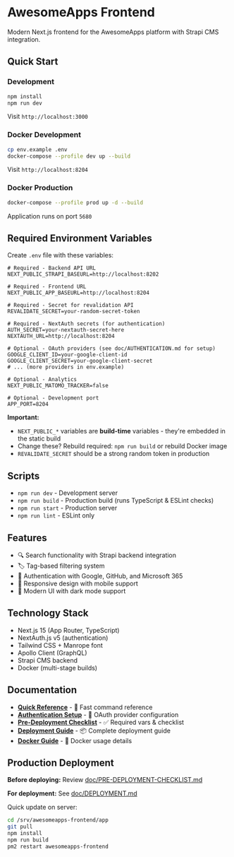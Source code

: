 # AwesomeApps Frontend

Modern Next.js frontend for the AwesomeApps platform with Strapi CMS integration.

## Quick Start

### Development
```bash
npm install
npm run dev
```
Visit `http://localhost:3000`

### Docker Development
```bash
cp env.example .env
docker-compose --profile dev up --build
```
Visit `http://localhost:8204`

### Docker Production
```bash
docker-compose --profile prod up -d --build
```
Application runs on port `5680`

## Required Environment Variables

Create `.env` file with these variables:

```env
# Required - Backend API URL
NEXT_PUBLIC_STRAPI_BASEURL=http://localhost:8202

# Required - Frontend URL
NEXT_PUBLIC_APP_BASEURL=http://localhost:8204

# Required - Secret for revalidation API
REVALIDATE_SECRET=your-random-secret-token

# Required - NextAuth secrets (for authentication)
AUTH_SECRET=your-nextauth-secret-here
NEXTAUTH_URL=http://localhost:8204

# Optional - OAuth providers (see doc/AUTHENTICATION.md for setup)
GOOGLE_CLIENT_ID=your-google-client-id
GOOGLE_CLIENT_SECRET=your-google-client-secret
# ... (more providers in env.example)

# Optional - Analytics
NEXT_PUBLIC_MATOMO_TRACKER=false

# Optional - Development port
APP_PORT=8204
```

**Important:** 
- `NEXT_PUBLIC_*` variables are **build-time** variables - they're embedded in the static build
- Change these? Rebuild required: `npm run build` or rebuild Docker image
- `REVALIDATE_SECRET` should be a strong random token in production

## Scripts

- `npm run dev` - Development server
- `npm run build` - Production build (runs TypeScript & ESLint checks)
- `npm run start` - Production server
- `npm run lint` - ESLint only

## Features

- 🔍 Search functionality with Strapi backend integration
- 🏷️ Tag-based filtering system
- 🔐 Authentication with Google, GitHub, and Microsoft 365
- 📱 Responsive design with mobile support
- 🎨 Modern UI with dark mode support

## Technology Stack

- Next.js 15 (App Router, TypeScript)
- NextAuth.js v5 (authentication)
- Tailwind CSS + Manrope font
- Apollo Client (GraphQL)
- Strapi CMS backend
- Docker (multi-stage builds)

## Documentation

- **[Quick Reference](doc/QUICK-REFERENCE.md)** - 🚀 Fast command reference
- **[Authentication Setup](doc/AUTHENTICATION.md)** - 🔐 OAuth provider configuration
- **[Pre-Deployment Checklist](doc/PRE-DEPLOYMENT-CHECKLIST.md)** - ✅ Required vars & checklist
- **[Deployment Guide](doc/DEPLOYMENT.md)** - 📦 Complete deployment guide
- **[Docker Guide](doc/DOCKER.md)** - 🐳 Docker usage details

## Production Deployment

**Before deploying:** Review [doc/PRE-DEPLOYMENT-CHECKLIST.md](doc/PRE-DEPLOYMENT-CHECKLIST.md)

**For deployment:** See [doc/DEPLOYMENT.md](doc/DEPLOYMENT.md)

Quick update on server:
```bash
cd /srv/awesomeapps-frontend/app
git pull
npm install
npm run build
pm2 restart awesomeapps-frontend
```






